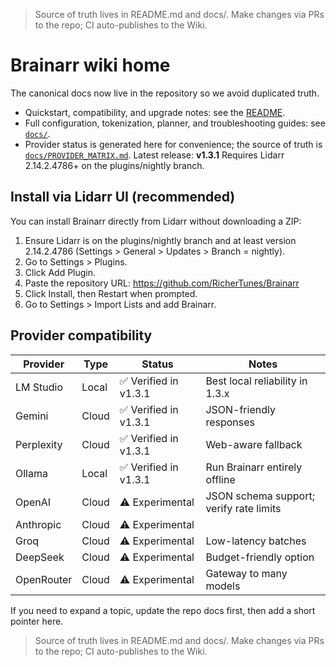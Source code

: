 <!-- SYNCED_WIKI_PAGE: Do not edit in the GitHub Wiki UI. This page is synced from wiki-content/ in the repository. -->
> Source of truth lives in README.md and docs/. Make changes via PRs to the repo; CI auto-publishes to the Wiki.

# Brainarr wiki home

The canonical docs now live in the repository so we avoid duplicated truth.

- Quickstart, compatibility, and upgrade notes: see the [README](../README.md).
- Full configuration, tokenization, planner, and troubleshooting guides: see [`docs/`](../docs/).
- Provider status is generated here for convenience; the source of truth is [`docs/PROVIDER_MATRIX.md`](../docs/PROVIDER_MATRIX.md).
Latest release: **v1.3.1**
Requires Lidarr 2.14.2.4786+ on the plugins/nightly branch.

## Install via Lidarr UI (recommended)

You can install Brainarr directly from Lidarr without downloading a ZIP:

1. Ensure Lidarr is on the plugins/nightly branch and at least version 2.14.2.4786 (Settings > General > Updates > Branch = nightly).
2. Go to Settings > Plugins.
3. Click Add Plugin.
4. Paste the repository URL: <https://github.com/RicherTunes/Brainarr>
5. Click Install, then Restart when prompted.
6. Go to Settings > Import Lists and add Brainarr.

## Provider compatibility

<!-- GENERATED: scripts/sync-provider-matrix.ps1 -->
<!-- PROVIDER_MATRIX_START -->
| Provider | Type | Status | Notes |
| --- | --- | --- | --- |
| LM Studio | Local | ✅ Verified in v1.3.1 | Best local reliability in 1.3.x |
| Gemini | Cloud | ✅ Verified in v1.3.1 | JSON-friendly responses |
| Perplexity | Cloud | ✅ Verified in v1.3.1 | Web-aware fallback |
| Ollama | Local | ✅ Verified in v1.3.1 | Run Brainarr entirely offline |
| OpenAI | Cloud | ⚠️ Experimental | JSON schema support; verify rate limits |
| Anthropic | Cloud | ⚠️ Experimental |  |
| Groq | Cloud | ⚠️ Experimental | Low-latency batches |
| DeepSeek | Cloud | ⚠️ Experimental | Budget-friendly option |
| OpenRouter | Cloud | ⚠️ Experimental | Gateway to many models |
<!-- PROVIDER_MATRIX_END -->

If you need to expand a topic, update the repo docs first, then add a short pointer here.

<!-- SYNCED_WIKI_PAGE: Do not edit in the GitHub Wiki UI. This page is synced from wiki-content/ in the repository. -->
> Source of truth lives in README.md and docs/. Make changes via PRs to the repo; CI auto-publishes to the Wiki.
